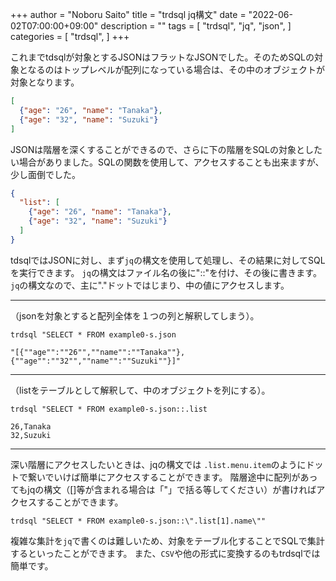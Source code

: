 +++
author = "Noboru Saito"
title = "trdsql jq構文"
date = "2022-06-02T07:00:00+09:00"
description = ""
tags = [
    "trdsql",
    "jq",
    "json",
]
categories = [
    "trdsql",
]
+++

これまでtdsqlが対象とするJSONはフラットなJSONでした。そのためSQLの対象となるのはトップレベルが配列になっている場合は、その中のオブジェクトが対象となります。

```example0.json
[
  {"age": "26", "name": "Tanaka"},
  {"age": "32", "name": "Suzuki"}
]
```

JSONは階層を深くすることができるので、さらに下の階層をSQLの対象としたい場合がありました。SQLの関数を使用して、アクセスすることも出来ますが、少し面倒でした。

```example0-s.json
{
  "list": [
    {"age": "26", "name": "Tanaka"},
    {"age": "32", "name": "Suzuki"}
  ]
}
```

tdsqlではJSONに対し、まず`jq`の構文を使用して処理し、その結果に対してSQLを実行できます。
`jq`の構文はファイル名の後に"::"を付け、その後に書きます。
`jq`の構文なので、主に"."ドットではじまり、中の値にアクセスします。
***

（jsonを対象とすると配列全体を１つの列と解釈してしまう）。

```console
trdsql "SELECT * FROM example0-s.json
```

```csv
"[{""age"":""26"",""name"":""Tanaka""},{""age"":""32"",""name"":""Suzuki""}]"
```

***

（listをテーブルとして解釈して、中のオブジェクトを列にする）。

```console
trdsql "SELECT * FROM example0-s.json::.list
```

```csv
26,Tanaka
32,Suzuki
```

***

深い階層にアクセスしたいときは、jqの構文では `.list.menu.item`のようにドットで繋いでいけば簡単にアクセスすることができます。
階層途中に配列があってもjqの構文（[]等が含まれる場合は「"」で括る等してください）が書ければアクセスすることができます。

```console
trdsql "SELECT * FROM example0-s.json::\".list[1].name\""
```

複雑な集計を`jq`で書くのは難しいため、対象をテーブル化することでSQLで集計するといったことができます。
また、`CSV`や他の形式に変換するのもtrdsqlでは簡単です。